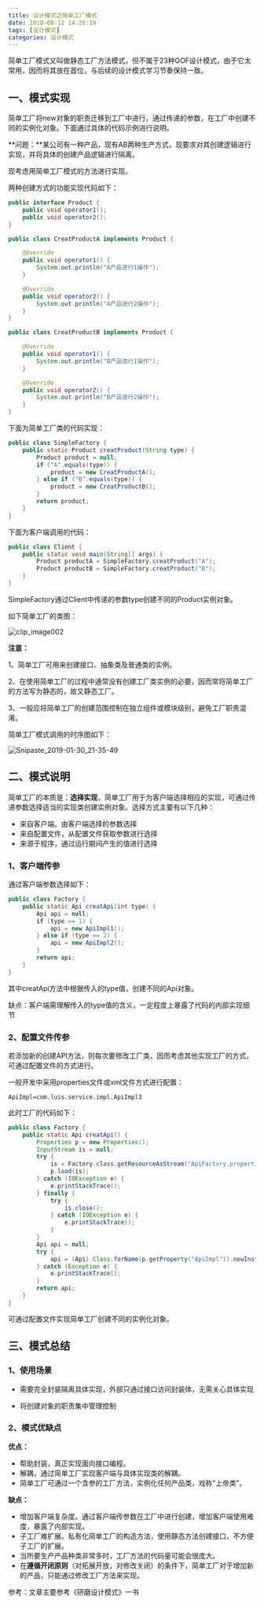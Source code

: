 ```yaml
---
title: 设计模式之简单工厂模式
date: 2018-08-12 14:26:19
tags: [设计模式]
categories: 设计模式
---
```


简单工厂模式又叫做静态工厂方法模式，但不属于23种GOF设计模式，由于它太常用，因而将其放在首位，与后续的设计模式学习节奏保持一致。

## 一、模式实现

简单工厂将new对象的职责迁移到工厂中进行，通过传递的参数，在工厂中创建不同的实例化对象。下面通过具体的代码示例进行说明。

**问题：**某公司有一种产品，现有AB两种生产方式，现要求对其创建逻辑进行实现，并将具体的创建产品逻辑进行隔离。

现考虑用简单工厂模式的方法进行实现。

两种创建方式的功能实现代码如下：

```java
public interface Product {
	public void operator1();
	public void operator2();
}

public class CreatProductA implements Product {

	@Override
	public void operator1() {
		System.out.println("A产品进行1操作");
	}

	@Override
	public void operator2() {
		System.out.println("A产品进行2操作");
	}
}

public class CreatProductB implements Product {

	@Override
	public void operator1() {
		System.out.println("B产品进行1操作");
	}

	@Override
	public void operator2() {
		System.out.println("B产品进行2操作");
	}
}
```

下面为简单工厂类的代码实现：

```java
public class SimpleFactory {
	public static Product creatProduct(String type) {
		Product product = null;
		if ("A".equals(type)) {
			product = new CreatProductA();
		} else if ("B".equals(type)) {
			product = new CreatProductB();
		}
		return product;
	}
}
```

下面为客户端调用的代码：

```java
public class Client {
	public static void main(String[] args) {
		Product productA = SimpleFactory.creatProduct("A");
		Product productB = SimpleFactory.creatProduct("B");
	}
}
```

SimpleFactory通过Client中传递的参数type创建不同的Product实例对象。

如下简单工厂的类图：

![clip_image002](/img/2018-06/1147448-20190130214459152-1994739843.jpg)

**注意：**

1、简单工厂可用来创建接口、抽象类及普通类的实例。

2、在使用简单工厂的过程中通常没有创建工厂类实例的必要，因而常将简单工厂的方法写为静态的，故又静态工厂。

3、一般应将简单工厂的创建范围控制在独立组件或模块级别，避免工厂职责混淆。

简单工厂模式调用的时序图如下：

![Snipaste_2019-01-30_21-35-49](/img/2018-06/1147448-20190130221624689-1508949395.png)

## 二、模式说明

简单工厂的本质是：**选择实现**，简单工厂用于为客户端选择相应的实现，可通过传递参数选择适当的实现类创建实例对象。选择方式主要有以下几种：

* 来自客户端。由客户端选择的参数选择
* 来自配置文件，从配置文件获取参数进行选择
* 来源于程序，通过运行期间产生的值进行选择

### 1、客户端传参

通过客户端参数选择如下：

```java
public class Factory {
    public static Api creatApi(int type) {
        Api api = null;
        if (type == 1) {
            api = new ApiImpl1();
        } else if (type == 2) {
            api = new ApiImpl2();
        }
        return api;
    }
}
```

其中creatApi方法中根据传入的type值，创建不同的Api对象。

缺点：客户端需理解传入的type值的含义，一定程度上暴露了代码的内部实现细节

### 2、配置文件传参

若添加新的创建API方法，则每次要修改工厂类，因而考虑其他实现工厂的方式，可通过配置文件的方式进行。

一般开发中采用properties文件或xml文件方式进行配置：

```properties
ApiImpl=com.luis.service.impl.ApiImpl3
```

此时工厂的代码如下：

```java
public class Factory {
	public static Api creatApi() {
		Properties p = new Properties();
		InputStream is = null;
		try {
			is = Factory.class.getResourceAsStream("ApiFactory.properties");
			p.load(is);
		} catch (IOException e) {
			e.printStackTrace();
		} finally {
			try {
				is.close();
			} catch (IOException e) {
				e.printStackTrace();
			}
		}
		Api api = null;
		try {
			api = (Api) Class.forName(p.getProperty("ApiImpl")).newInstance();
		} catch (Exception e) {
			e.printStackTrace();
		}
		return api;
	}
}
```

可通过配置文件实现简单工厂创建不同的实例化对象。

## 三、模式总结

### 1、使用场景

* 需要完全封装隔离具体实现，外部只通过接口访问封装体，无需关心具体实现

* 将创建对象的职责集中管理控制

### 2、模式优缺点

**优点：**

* 帮助封装，真正实现面向接口编程。
* 解耦，通过简单工厂实现客户端与具体实现类的解耦。
* 简单工厂可通过一个含参的工厂方法，实例化任何产品类，戏称“上帝类”。

**缺点：**

* 增加客户端复杂度。通过客户端传参数在工厂中进行创建，增加客户端使用难度，暴露了内部实现。
* 子工厂难扩展。私有化简单工厂的构造方法，使用静态方法创建接口，不方便子工厂的扩展。
* 当所要生产产品种类非常多时，工厂方法的代码量可能会很庞大。
* 在**遵循开闭原则**（对拓展开放，对修改关闭）的条件下，简单工厂对于增加新的产品，只能通过修改工厂方法来实现。



参考：文章主要参考《研磨设计模式》一书